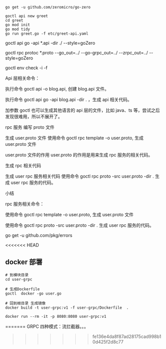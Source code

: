 ```shell
go get -u github.com/zeromicro/go-zero

goctl api new greet
cd greet
go mod init
go mod tidy
go run greet.go -f etc/greet-api.yaml
```


goctl api go -api *.api -dir ./ --style=goZero

goctl rpc protoc  *.proto --go_out=../ --go-grpc_out=../ --zrpc_out=../ --style=goZero


 goctl env check -i -f


 Api 层相关命令：

执行命令 goctl api -o blog.api, 创建 blog.api 文件。

执行命令 goctl api go -api blog.api -dir . ，生成 api 相关代码。

加参数 goctl 也可以生成其他语言的 api 层的文件，比如 java、ts 等，尝试之后发现很难用，所以不展开了。

rpc 服务
编写 proto 文件

生成 user.proto 文件
使用命令 goctl rpc template -o user.proto, 生成 user.proto 文件

user.proto 文件的作用
user.proto 的作用是用来生成 rpc 服务的相关代码。 

生成 rpc 相关代码

生成 user rpc 服务相关代码
使用命令 goctl rpc proto -src user.proto -dir . 生成 user rpc 服务的代码。

小结

rpc 服务相关命令：

使用命令 goctl rpc template -o user.proto, 生成 user.proto 文件

使用命令 goctl rpc proto -src user.proto -dir . 生成 user rpc 服务的代码。


go get -u github.com/pkg/errors


<<<<<<< HEAD
## docker 部署
```shell
# 到模块目录
cd user-grpc 

# 生成Dockerfile
goctl  docker -go user.go 

# 回到根目录 生成镜像
docker build -t user-grpc:v1 -f user-grpc/Dockerfile  . 

docker run --rm -it -p 8080:8080 user-grpc:v1
```
=======
GRPC 四种模式：流拦截器。。。
>>>>>>> fe136e4da8f87ad28175cad998b10d425f2d8c77
